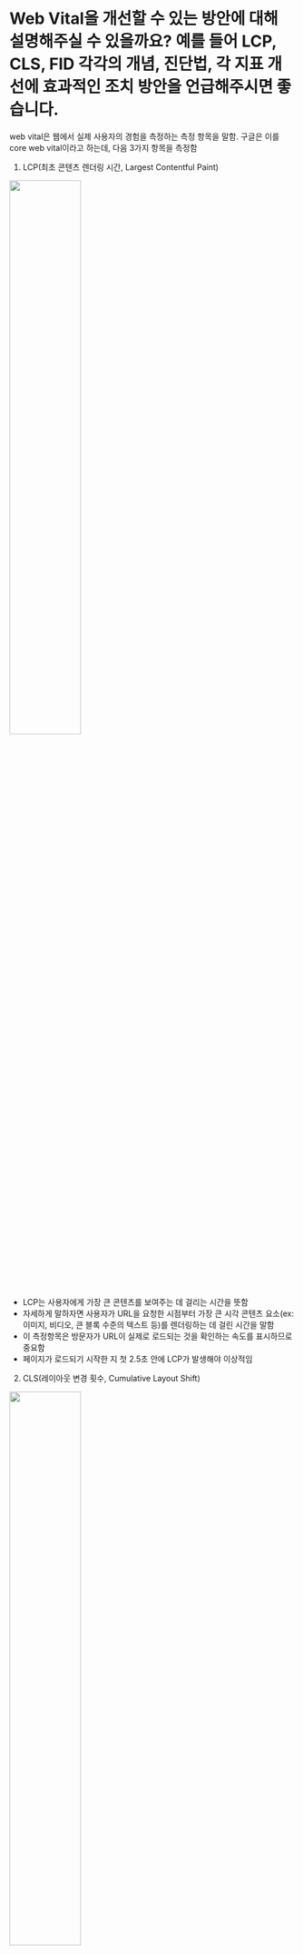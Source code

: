 # Web Vital을 개선할 수 있는 방안에 대해 설명해주실 수 있을까요? 예를 들어 LCP, CLS, FID 각각의 개념, 진단법, 각 지표 개선에 효과적인 조치 방안을 언급해주시면 좋습니다.

web vital은 웹에서 실제 사용자의 경험을 측정하는 측정 항목을 말함.
구글은 이를 core web vital이라고 하는데, 다음 3가지 항목을 측정함

1. LCP(최초 콘텐츠 렌더링 시간, Largest Contentful Paint)

<img src="https://web-dev.imgix.net/image/tcFciHGuF3MxnTr1y5ue01OGLBn2/ZZU8Z7TMKXmzZT2mCjJU.svg" width="50%" height="50%">

- LCP는 사용자에게 가장 큰 콘텐츠를 보여주는 데 걸리는 시간을 뜻함
- 자세하게 말하자면 사용자가 URL을 요청한 시점부터 가장 큰 시각 콘텐츠 요소(ex: 이미지, 비디오, 큰 블록 수준의 텍스트 등)를 렌더링하는 데 걸린 시간을 말함
- 이 측정항목은 방문자가 URL이 실제로 로드되는 것을 확인하는 속도를 표시하므로 중요함
- 페이지가 로드되기 시작한 지 첫 2.5초 안에 LCP가 발생해야 이상적임

2. CLS(레이아웃 변경 횟수, Cumulative Layout Shift)

<img src="https://web-dev.imgix.net/image/tcFciHGuF3MxnTr1y5ue01OGLBn2/dgpDFckbHwwOKdIGDa3N.svg" width="50%" height="50%">

- 웹페이지의 시각적 안정성을 측정함
- 사용자가 페이지에 방문한 후 상주한 시간을 모두 측정하고, 해당 시간 동안 페이지 내부에서 발생하는 레이아웃 및 개별적인 레이아웃 요소들의 변화가 몇 번이나 변경되었는지 측정함
- 숫자가 클수록 레이아웃이 많이 변경되었음을 나타냄
- 팝업과 같이 가독성을 해치는 요소가 얼마나 자주 표시되는지 측정하기 위해서 해당 항목이 있고, 팝업 등이 많은 뉴스 사이트의 경우 CLS값이 높게 평가됨
- CLS 점수가 0.1 미만이 되어야 좋은 사용자 환경을 제공한다고 할 수 있음

3. ~~FID(첫 입력 지연, First Input Delay)~~ -> INP(페인트에 대한 상호작용, interaction to next paint)

<img src="https://web-dev.imgix.net/image/tcFciHGuF3MxnTr1y5ue01OGLBn2/iHYrrXKe4QRcb2uu8eV8.svg" width="50%" height="50%">

- 사용자가 렌더링이 모두 끝난 웹에서 사용자가 웹 페이지와 처음 상호작용했을 때부터(어떤 요소를 클릭하거나 링크를 클릭하는 등) 브라우저가 상호작용에 반응할 때까지의 시간을 말함
- ex: 네이버에 접근 -> 로그인 버튼 누름 -> 로그인 페이지가 모두 로딩될 때까지 경과하는 시간 측정
- 사용자와 상호작용이 많이 일어나는 페이지에서 중요함
- FID가 100ms 미만이 되어야 이상적임

**그런데!!!** 구글에서 2023년 5월 10일 업데이트 한 내용에 따르면 **<U>2024년 3월부터 FID가 INP로 대체</U>**된다고 함

이유 : 처음 로드될 때의 시간보다 페이지가 로드된 후 사용자들의 이용 시간 중 90%가 사용됨. 따라서 사용자가 웹과 상호작용을 시작한 시점부터 다음 프레임이 그려질 떄까지의 시간을 최대한 짧게 하는 것이 중요해짐.
(ex: (여기)[https://www.seozoom.com/interaction-to-next-paint-or-inp-the-new-google-core-web-vital/] 중간에 동영상을 봐보셈)

FID는 사용자가 페이지와 **처음** 상호작용할 떄의 시간만 측정함. 하지만 처음 상호작용한 시간만 가지고는 페이지 전체의 모든 상호작용하는 시간을 대표할 수 없음.
따라서 모든 상호작용을 고려해 페이지 전체에서 가장 느린 상호작용과, 상호작용 시점부터 이벤트 핸들러를 거쳐 브라우저가 다음 프레임을 그릴 수 있을 떄까지의 전체 시간을 측정하는 INP로 대체되게 되었음

**INP(페인트에 대한 상호작용, interaction to next paint)**

<img src="https://i0.wp.com/tech.behindmatters.com/wp-content/uploads/sites/5/2022/05/Screenshot-2022-05-31-at-2.39.38-PM.png?w=1566&ssl=1" width="50%" height="50%">

INP는 사용자가 페이지를 방문하는 동안 발생하는 모든 클릭, 탭, 키보드 등의 상호작용의 지연 시간을 관찰해 사용자자와 웹의 상호작용에 대한 페이지의 전반적인 응답성을 평가하는 항목임.

- INP가 200ms 미만 : 페이지 응답성이 좋음
- INP가 200ms 초과 ~ 500ms 미만 또는 500ms : 페이지 응답성이 개선되어야 함
- INP가 500ms 초과 : 페이지 응답성이 좋지 않음

## 측정 방법

1. google Search Console
   구글에서 제시하는 측정 항목이므로 구글 서치콘솔에서 측정할 수 있음.
   구글 서치콘솔에 접속 후 분석을 원하는 사이트 URL을 등록하고 좌측 메뉴에서 [실험] -> [코어 웹 바이탈]을 누르면 됨.
   <img src="https://www.whatap.io/ko/blog/128/img/blog_02_1.webp" width="50%" height="50%">

페이지에 대한 개요를 제공하고, 우측 상단의 보고서 열기를 클릭하면 어떻게 측정되었는지 알 수 있음

2. google PageSpeed Insights

모바일, pc 모두에서 페이지 성능을 확인할 수 있고, LCP, CLS, FID를 측정할 수 있음.
코어 웹 바이탈 평가 합격 및 불합격 여부를 표시함

<img src="https://hjk329.github.io/assets/images/page-speed-insights-mobile-2022-10-20.png" width="50%" height="50%">

3. lightHouse
   성능 점수를 측정할 수 있는 도구. LCP, CLS를 측정할 수 있고, Total Blocking Time(TBT, 총 차단 시간)은 웹 바이탈 항목 중 FID와 관련성이 큼

   <img src="https://hjk329.github.io/assets/images/lighthouse-2022-10-20.png" width="50%" height="50%">

4. Chrome DevTools

performance 탭에서 시간 라인에 표시된 Timings 섹션에서 LCP 측정 가능함.  
performance 탭 하단에 Total Blocking Time을 통해 FID를 파악하는 용도로 사용할 수 있고, Experience 탭에서 CLS 측정 가능함

<img src="https://hjk329.github.io/assets/images/performance-2022-10-20.png" width="50%" height="50%">

## 개선 방안

### LCP

- CLS나 FID에 비해 이 항목을 통과하는 사이트가 적기 때문에 대부분의 사이트가 어려움을 겪는 항목임
- 보통 일반적인 웹의 70~80%는 검색하고 다운로드해야 하는 이미지 리소스를 가지고 있음.
  -> LCP를 개선하기 위해 할 수 있는 효과적인 방법 중 하나는 정적 HTML에서 이미지 소스를 검색할 수 있도록 만드는 것임 -> 이는 브라우저가 LCP 리소스를 가능한 빨리 이를 찾아 로드하는 데 도움이 됨

백드라운드 이미지, 클라이언트 렌더링, 레이지 로딩은 발견 x

```
// background-image는 발견 x
<div style="background-image: url(image-url.jpg)">

// 자바스크립트에 의해 로드되는 img 태그는 발견 x
<img data-src="image-url.jpg" alt="...">
<img ng-src="{{image-url.jpg}}" alt="...">

// 지연로딩되는 <img> 요소들은 무시됨
<img ng-src="{{image-url.jpg}}" alt="..." loading="lazy">
```

LCP 점수를 향상시키기 위해서는 아래와 같은 해결책을 사용하면 좋음

1. 기존 img 태그를 사용하기 & preload 링크를 추가하기

```
<img src="img-url.jpg" alt="...">

<link rel="preload" href="img-url.jpg" as="img">
```

2. fetchpriority API 사용

LCP 리소스가 브라우저에 의해 빨리 발견할 수 있도록 만드는 것이 이미지를 빨리 다운로드 받는다는 의미는 아님 -> 왜냐하면 브라우저는 이미지보다 CSS, 자바스크립트를 우선시하기 때문임
-> 그래서 리소스가 다운로드 시작될 때까지 지연이 생김 -> 그래서 새롭게 나온 fetchpriority API를 사용하면 리소스에서 어떤 것이 더 중요한지 표시할 수 있음.

```
<img src="img-url.jpg" alt="..." fetchpriority="high">

```

위와 같이 fetchpriority 속성(우선순위 가져오기)을 설정하고 LCP 요소를 미리 로드하면 브라우저가 다른 요소보다 더 일찍 해당 요소를 우선순위를 두고 다운로드를 시작할 수 있어서 LCP 시간에 큰 영향을 미칠 수 있음

-> 즉, fetchpriority를 사용하면 이미지가 발견되는 즉시 훨씬 더 빨리 이미지가 다운로드 됨

크롬 기반 브라우저에서 이 API를 사용할 수 있고 사파리는 개발 중임. 하지만 그 외의 브라우저에서는 제공하지 않으므로 해당 API는 무시됨

이미 유명한 자바스크립트 프레임워크들에는 이미 위와 같은 기능들을 이미 제공하고 있음(크롬 aurora 팀과 협업해서 만듦) 예를 들면 아래와 같음

- Next.js: next/image
- Angular: NgOptimizedImage
- Nuxt : `<nuxt-img>`

### CLS

CLS 지표를 향상 시키는 방법은 아래와 같음

1. 페이지에서 로드되는 모든 콘텐츠에 명시적인 크기 설정
   이미지나 동영상 같은 요소에 width와 height 속성을 설정하면 브라우저가 페이지 레이아웃을 계산하는데 필요한 공간을 사전에 예약할 수 있으므로 CLS 점수가 향상됨.

```
video {
   width: 100%;
   height: auto;
   aspect-ratio: 19/9
}
```

만약 헤더와 메인 콘텐츠 사이에 광고 등의 동적 요소가 들어간다면 그 영역의 min-height를 명시적으로 설정해서 공간을 명시하면 CLS의 영향을 줄일 수 있음

2. bfcache(Back-Forward Cache)

bfcache는 사용자가 뒤로가기 버튼이나 앞으로 가기 버튼을 클릭했을 때, 이전 페이지 상태를 캐싱하여 빨리 로딩하게 하는 기능임. bfcache 적용 시 CLS 점수 개선효과가 있음.

처음 페이지를 로드할 때 이미지와 광고 같은 추가 콘텐츠가 로드됨에 따라서 많은 CLS가 발생할 수 있음. bfcache는 사용자가 다른 페이지로 이동한 후 이전에 완전히 로드된 페이지의 전체 스냅샷을 메모리에 저장함. 뒤로가기 버튼을 누르면 즉시 스냅샷이 복원됨.
마찬가지로 사용자가 다시 앞으로 이동하면 스냅을 복원함. 이렇게 bfcache를 사용하면 페이지가 처음부터 다시 렌더링될 경우 발생하는 CLS 로딩이 완전히 제거됨.

bfcache는 기본적으로 활성화 되어있음. 크롬 개발자도구의 [application] -> [background services] -> [Back/forward cache] 에서 확인할 수 있고 테스트도 해볼 수 있음

3. 레이아웃 관련 CSS 속성을 사용하는 animation/transitions 피하기
   레이아웃을 변경하는 애니메이션은 브라우저가 페이지를 다시 레이아웃을 해야하므로 많은 작업이 필요함

```
.box {
   position: absolute;
   top: 10px;
   left: 10px;
   animation: move 3s ease;

}

@keyframes move {

   0% {
      top: calc(90vh - 160px);
   }
}
```

예를 들어 top, left를 사용해 콘텐츠를 이동시키면 주변 콘텐츠가 이동하지 않더라도 레이아웃 변경으로 간주함. 콘텐츠 자체가 변화하고 있고 다른 콘텐츠에 영향을 미칠 가능성이 있음 -> CLS에
영향을 줌

하지만 위 예시의 애니메이션을 transform을 사용해 수행하면 브라우저의 레이아웃 처리에서 콘텐츠가 이동하지 않고 다른 콘텐츠에 영향을 미치지 않고 CLS에 영향을 주지 않음

```
.box {
   position: absolute;
   top: 10px;
   left: 10px;
   animation: move 3s ease;

}

@keyframes move {

   0% {
      transform: translateY(calc(90vh - 160px));
   }
}
```

transform과 opacity 외의 다른 CSS 속성들은 페이지의 재배치(re-layout) 과정에서 변동사항 발생 시 CLS 점수를 떨어뜨릴 수 있음

## FID/INP (First Input Delay/Input Latency)

1. 긴 작업 피하기 혹은 분할하기
   메인 스레드에서 오래 걸리는 JavaScript 작업은 FID 점수를 떨어뜨릴 수 있음.
   여기서 오래 걸린다는 기준은 50ms 이상 걸리는 작업을 말함(크롬 개발자도구와 라이트하우스 기준)

이런 작업을 분할하거나 task scheduling을 컨트롤하기 위해 새로 나온 API를 사용함

- isInputPending()
  allow you to check if there are important input tasks waiting to be processed and to yield early if there are.

- scheduler.postTask()
  allow you to schedule a task with a priority. this allows the browser to only execute the task if there are no higher priority tasks.

- scheduler.yield()
  allow javascript to yield to other higher priority tasks, but then continue processing without yielding to same priority events.
  under development for chrome

2. 불필요한 JavaScript 피하기
   자바스크립트를 최적화하는 것도 좋지만 제일 좋은 것은 자바스크립트를 적게 보내는 것임. 사용하지 않는 코드는 제거하고, 필요한 코드만 로드하는 코드 스플리팅을 적용함

```
// Next.js에서 아래와 같이 사용할 수 있음

// example for beforeInteractive

<script src="http://example.com/script.js"
strategy="beforeInteractive" />

// example for afterInteractive(default)

<script src="http://example.com/script.js"/>

// example for lazyonload

<script src="http://connect.facebook.net/en_US/sdk.js"
strategy="lazyOnload" />

```

3. 큰 렌더링 업데이트 피하기

DOM의 큰 부분을 한번에 변경하면 브라우저가 많은 계산을 해야 하므로 브라우저가 느려지고, FID 점수에 영향을 줌. DOM의 크기를 작게 유지하고 가능한 한 변화를 최소화함.

그리고 정말 중요한 렌더링 작업헤만 사용해야하는 requestAnimationFrame 같은 API를 남발하지 않아야 함. 왜냐하면 이 API를 통해 예약된 작업이 많으면 렌더링 자체가 느려지기 때문임

**참고**

- https://developers.google.com/search/docs/appearance/core-web-vitals?hl=ko
- https://developers.google.com/search/blog/2023/05/introducing-inp?hl=ko
- https://support.google.com/webmasters/answer/9205520?hl=ko
- https://seo.tbwakorea.com/blog/core-web-vital/
- https://yceffort.kr/2021/08/core-web-vital
- https://hjk329.github.io/%EC%B5%9C%EC%A0%81%ED%99%94/core-web-vitals/
- https://www.youtube.com/watch?v=mdB-J6BRReo // 개선 방법
